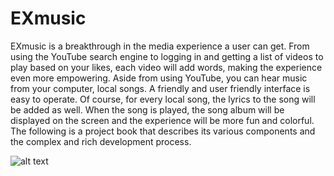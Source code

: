 # EXmusic
EXmusic is a breakthrough in the media experience a user can get. From using the YouTube search engine to logging in and getting a list of videos to play based on your likes, each video will add words, making the experience even more empowering. Aside from using YouTube, you can hear music from your computer, local songs. A friendly and user friendly interface is easy to operate. Of course, for every local song, the lyrics to the song will be added as well. When the song is played, the song album will be displayed on the screen and the experience will be more fun and colorful. The following is a project book that describes its various components and the complex and rich development process.

![alt text](https://drive.google.com/file/d/1dBS7uIWmItjQTIBRJDgtK0DbkdS5Lcwt/preview)

